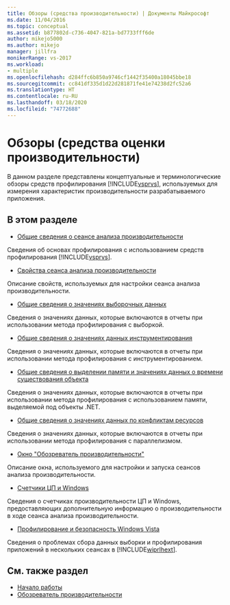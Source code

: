 ```yaml
---
title: Обзоры (средства производительности) | Документы Майкрософт
ms.date: 11/04/2016
ms.topic: conceptual
ms.assetid: b877802d-c736-4047-821a-bd7733fff6de
author: mikejo5000
ms.author: mikejo
manager: jillfra
monikerRange: vs-2017
ms.workload:
- multiple
ms.openlocfilehash: d284ffc6b850a9746cf1442f35400a18045bbe18
ms.sourcegitcommit: cc841df335d1d22d281871fe41e74238d2fc52a6
ms.translationtype: HT
ms.contentlocale: ru-RU
ms.lasthandoff: 03/18/2020
ms.locfileid: "74772688"
---
```

# <a name="overviews-performance-tools"></a>Обзоры (средства оценки производительности)
В данном разделе представлены концептуальные и терминологические обзоры средств профилирования [!INCLUDE[vsprvs](../code-quality/includes/vsprvs_md.md)], используемых для измерения характеристик производительности разрабатываемого приложения.

## <a name="in-this-section"></a>В этом разделе
- [Общие сведения о сеансе анализа производительности](../profiling/performance-session-overview.md)

 Сведения об основах профилирования с использованием средств профилирования [!INCLUDE[vsprvs](../code-quality/includes/vsprvs_md.md)].

- [Свойства сеанса анализа производительности](../profiling/performance-session-properties.md)

 Описание свойств, используемых для настройки сеанса анализа производительности.

- [Общие сведения о значениях выборочных данных](../profiling/understanding-sampling-data-values.md)

 Сведения о значениях данных, которые включаются в отчеты при использовании метода профилирования с выборкой.

- [Общие сведения о значениях данных инструментирования](../profiling/understanding-instrumentation-data-values.md)

 Сведения о значениях данных, которые включаются в отчеты при использовании метода профилирования с инструментированием.

- [Общие сведения о выделении памяти и значениях данных о времени существования объекта](../profiling/understanding-memory-allocation-and-object-lifetime-data-values.md)

 Сведения о значениях данных, которые включаются в отчеты при использовании метода профилирования с использованием памяти, выделяемой под объекты .NET.

- [Общие сведения о значениях данных по конфликтам ресурсов](../profiling/understanding-resource-contention-data-values.md)

 Сведения о значениях данных, которые включаются в отчеты при использовании метода профилирования с параллелизмом.

- [Окно "Обозреватель производительности"](../profiling/performance-explorer-window.md)

 Описание окна, используемого для настройки и запуска сеансов анализа производительности.

- [Счетчики ЦП и Windows](../profiling/cpu-and-windows-counters.md)

 Сведения о счетчиках производительности ЦП и Windows, предоставляющих дополнительную информацию о производительности в ходе сеанса анализа производительности.

- [Профилирование и безопасность Windows Vista](../profiling/profiling-and-windows-vista-security.md)

 Сведения о проблемах сбора данных выборки и профилирования приложений в нескольких сеансах в [!INCLUDE[wiprlhext](../debugger/includes/wiprlhext_md.md)].

## <a name="see-also"></a>См. также раздел

- [Начало работы](../profiling/getting-started-with-performance-tools.md)
- [Обозреватель производительности](../profiling/performance-explorer.md)
